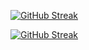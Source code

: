 <a href="https://git.io/streak-stats"><img src="https://github-readme-streak-stats.herokuapp.com?user=jkschola" alt="GitHub Streak" /></a>

[![GitHub Streak](https://streak-stats.demolab.com/?user=jkschola)](https://git.io/streak-stats)
